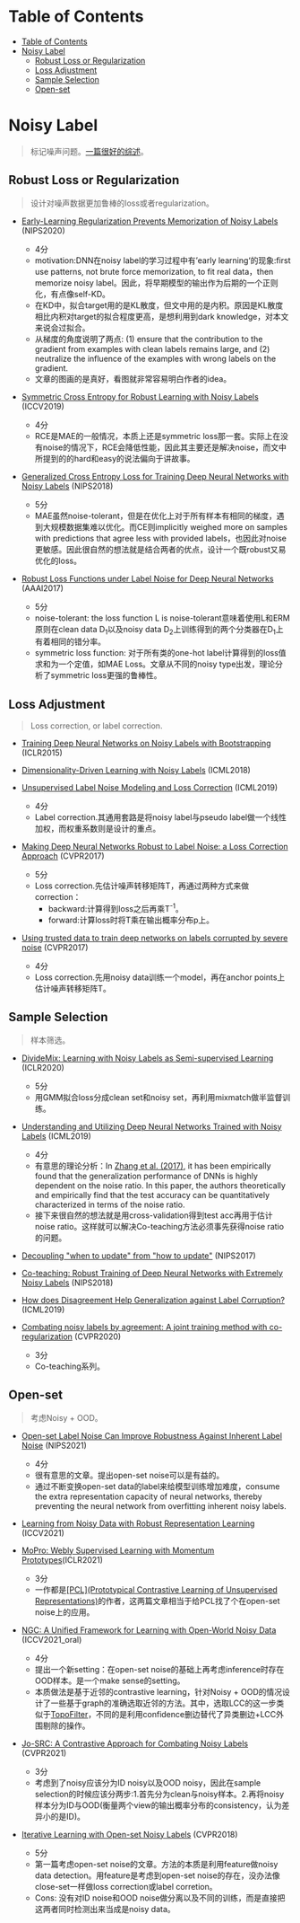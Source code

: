 # Table of Contents

- [Table of Contents](#table-of-contents)
- [Noisy Label](#noisy-label)
  - [Robust Loss or Regularization](#robust-loss-or-regularization)
  - [Loss Adjustment](#loss-adjustment)
  - [Sample Selection](#sample-selection)
  - [Open-set](#open-set)


# Noisy Label

> 标记噪声问题。[一篇很好的综述](https://arxiv.org/abs/2007.08199)。

## Robust Loss or Regularization

> 设计对噪声数据更加鲁棒的loss或者regularization。
  
- [Early-Learning Regularization Prevents Memorization of Noisy Labels](https://arxiv.org/abs/2007.00151) (NIPS2020)
    - 4分
    - motivation:DNN在noisy label的学习过程中有’early learning‘的现象:first use patterns, not brute force memorization, to fit real data，then memorize noisy label。因此，将早期模型的输出作为后期的一个正则化，有点像self-KD。
    - 在KD中，拟合target用的是KL散度，但文中用的是内积。原因是KL散度相比内积对target的拟合程度更高，是想利用到dark knowledge，对本文来说会过拟合。
    - 从梯度的角度说明了两点: (1) ensure that the contribution to the gradient from examples with clean labels remains large, and (2) neutralize the influence of the examples with wrong labels on the gradient.
    - 文章的图画的是真好，看图就非常容易明白作者的idea。

- [Symmetric Cross Entropy for Robust Learning with Noisy Labels](https://arxiv.org/abs/1908.06112) (ICCV2019)
    - 4分
    - RCE是MAE的一般情况，本质上还是symmetric loss那一套。实际上在没有noise的情况下，RCE会降低性能，因此其主要还是解决noise，而文中所提到的的hard和easy的说法偏向于讲故事。

- [Generalized Cross Entropy Loss for Training Deep Neural Networks with Noisy Labels](https://arxiv.org/abs/1805.07836) (NIPS2018)
    - 5分
    - MAE虽然noise-tolerant，但是在优化上对于所有样本有相同的梯度，遇到大规模数据集难以优化。而CE则implicitly weighed more on samples with predictions that agree less with provided labels，也因此对noise更敏感。因此很自然的想法就是结合两者的优点，设计一个既robust又易优化的loss。

- [Robust Loss Functions under Label Noise for Deep Neural Networks](https://arxiv.org/abs/1712.09482) (AAAI2017)
    - 5分
    - noise-tolerant: the loss function L is noise-tolerant意味着使用L和ERM原则在clean data D<sub>1</sub>以及noisy data D<sub>2</sub>上训练得到的两个分类器在D<sub>1</sub>上有着相同的错分率。
    - symmetric loss function: 对于所有类的one-hot label计算得到的loss值求和为一个定值，如MAE Loss。文章从不同的noisy type出发，理论分析了symmetric loss更强的鲁棒性。


## Loss Adjustment

> Loss correction, or label correction.

- [Training Deep Neural Networks on Noisy Labels with Bootstrapping](https://arxiv.org/abs/1412.6596) (ICLR2015)
- [Dimensionality-Driven Learning with Noisy Labels](https://arxiv.org/abs/1806.02612) (ICML2018)
- [Unsupervised Label Noise Modeling and Loss Correction](https://arxiv.org/abs/1904.11238) (ICML2019)
    - 4分
    - Label correction.其通用套路是将noisy label与pseudo label做一个线性加权，而权重系数则是设计的重点。

- [Making Deep Neural Networks Robust to Label Noise: a Loss Correction Approach](https://arxiv.org/abs/1609.03683) (CVPR2017)
    - 5分
    - Loss correction.先估计噪声转移矩阵T，再通过两种方式来做correction：
        - backward:计算得到loss之后再乘T<sup>-1</sup>。
        - forward:计算loss时将T乘在输出概率分布p上。

- [Using trusted data to train deep networks on labels corrupted by severe noise](https://arxiv.org/abs/1609.03683) (CVPR2017)
    - 4分
    - Loss correction.先用noisy data训练一个model，再在anchor points上估计噪声转移矩阵T。


## Sample Selection

> 样本筛选。

- [DivideMix: Learning with Noisy Labels as Semi-supervised Learning](https://arxiv.org/abs/2002.07394) (ICLR2020)
    - 5分
    - 用GMM拟合loss分成clean set和noisy set，再利用mixmatch做半监督训练。

- [Understanding and Utilizing Deep Neural Networks Trained with Noisy Labels](https://arxiv.org/abs/1905.05040) (ICML2019)
    - 4分
    - 有意思的理论分析：In [Zhang et al. (2017)](https://arxiv.org/abs/1611.03530), it has
    been empirically found that the generalization performance of DNNs is highly dependent on the noise ratio. In this paper, the authors theoretically and empirically find that the test accuracy can be quantitatively characterized in terms of the noise ratio.
    - 接下来很自然的想法就是用cross-validation得到test acc再用于估计noise ratio。这样就可以解决Co-teaching方法必须事先获得noise ratio的问题。
  
- [Decoupling "when to update" from "how to update"](https://arxiv.org/abs/1706.02613) (NIPS2017)
- [Co-teaching: Robust Training of Deep Neural Networks with Extremely Noisy Labels](https://arxiv.org/abs/1804.06872) (NIPS2018)
- [How does Disagreement Help Generalization against Label Corruption?](https://arxiv.org/abs/1901.04215) (ICML2019)
- [Combating noisy labels by agreement: A joint training method with co-regularization](https://arxiv.org/abs/2003.02752) (CVPR2020)
    - 3分
    - Co-teaching系列。





## Open-set

> 考虑Noisy + OOD。

- [Open-set Label Noise Can Improve Robustness Against Inherent Label Noise](https://arxiv.org/abs/2106.10891) (NIPS2021)
    - 4分
    - 很有意思的文章。提出open-set noise可以是有益的。
    - 通过不断变换open-set data的label来给模型训练增加难度，consume the extra representation capacity of neural networks, thereby preventing the neural network from overfitting inherent noisy labels.

- [Learning from Noisy Data with Robust Representation Learning](https://openaccess.thecvf.com/content/ICCV2021/papers/Li_Learning_From_Noisy_Data_With_Robust_Representation_Learning_ICCV_2021_paper.pdf) (ICCV2021)
- [MoPro: Webly Supervised Learning with Momentum Prototypes](https://arxiv.org/abs/2009.07995)(ICLR2021)
    - 3分
    - 一作都是[[PCL](Prototypical Contrastive Learning of Unsupervised Representations)](https://arxiv.org/abs/2005.04966)的作者，这两篇文章相当于给PCL找了个在open-set noise上的应用。

- [NGC: A Unified Framework for Learning with Open-World Noisy Data](https://arxiv.org/abs/2108.11035) (ICCV2021_oral)
    - 4分
    - 提出一个新setting：在open-set noise的基础上再考虑inference时存在OOD样本。是一个make sense的setting。
    - 本质做法是基于近邻的contrastive learning，针对Noisy + OOD的情况设计了一些基于graph的准确选取近邻的方法。其中，选取LCC的这一步类似于[TopoFilter](https://arxiv.org/abs/2012.04835)，不同的是利用confidence删边替代了异类删边+LCC外围剔除的操作。

- [Jo-SRC: A Contrastive Approach for Combating Noisy Labels](https://arxiv.org/abs/2103.13029) (CVPR2021)
    - 3分
    - 考虑到了noisy应该分为ID noisy以及OOD noisy，因此在sample selection的时候应该分两步:1.首先分为clean与noisy样本。2.再将noisy样本分为ID与OOD(衡量两个view的输出概率分布的consistency，认为差异小的是ID)。

- [Iterative Learning with Open-set Noisy Labels](https://arxiv.org/abs/1804.00092) (CVPR2018)
    - 5分
    - 第一篇考虑open-set noise的文章。方法的本质是利用feature做noisy data detection。用feature是考虑到open-set noise的存在，没办法像close-set一样做loss correction或label corretion。
    - Cons: 没有对ID noise和OOD noise做分离以及不同的训练，而是直接把这两者同时检测出来当成是noisy data。
